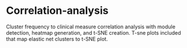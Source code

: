 # Correlation-analysis
Cluster frequency to clinical measure correlation analysis with module detection, heatmap generation, and t-SNE creation. T-sne plots included that map elastic net clusters to t-SNE plot.
